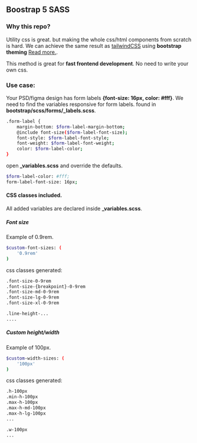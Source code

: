 ## Boostrap 5 SASS

### Why this repo?

Utility css is great. but making the whole css/html components from scratch is hard.
We can achieve the same result as [tailwindCSS](https://tailwindcss.com/) using **bootstrap theming** [Read more.](https://getbootstrap.com/docs/4.0/getting-started/theming/).

This method is great for **fast frontend development**. No need to write your own css.

### Use case:

Your PSD/figma design has form labels **{font-size: 16px, color: #fff}**. We need to find the variables responsive for form labels.
found in **bootstrap/scss/forms/_labels.scss**. 

```bash
.form-label {
	margin-bottom: $form-label-margin-bottom;
	@include font-size($form-label-font-size);
	font-style: $form-label-font-style;
	font-weight: $form-label-font-weight;
	color: $form-label-color;
}
```

open **_variables.scss** and override the defaults.

```bash
$form-label-color: #fff;
form-label-font-size: 16px;
```

#### CSS classes included.

All added variables are declared inside **_variables.scss**.

##### Font size

Example of 0.9rem.

```bash
$custom-font-sizes: (
	'0.9rem'
)
```

css classes generated:

```bash
.font-size-0-9rem
.font-size-{breakpoint}-0-9rem
.font-size-md-0-9rem
.font-size-lg-0-9rem
.font-size-xl-0-9rem

.line-height-...
....
```

##### Custom height/width

Example of 100px.

```bash
$custom-width-sizes: (
	'100px'
)
```

css classes generated:

```bash
.h-100px
.min-h-100px
.max-h-100px
.max-h-md-100px
.max-h-lg-100px
...

.w-100px
...
```



